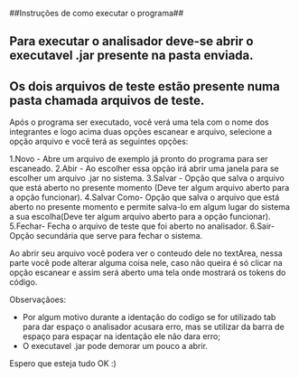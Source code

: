 ##Instruções de como executar o programa##

## Para executar o analisador deve-se abrir o executavel .jar presente na pasta enviada.
## Os dois arquivos de teste estão presente numa pasta chamada arquivos de teste.

 Após o programa ser executado, você verá uma tela com o nome dos integrantes e logo acima duas opções escanear e arquivo, selecione a opção arquivo e você terá as seguintes opções:

  1.Novo - Abre um arquivo de exemplo já pronto do programa para ser escaneado.
  2.Abir - Ao escolher essa opção irá abrir uma janela para se escolher um arquivo .jar no sistema.
  3.Salvar - Opção que salva o arquivo que está aberto no presente momento (Deve ter algum arquivo aberto para a opção funcionar).
  4.Salvar Como- Opção que salva o arquivo que está aberto no presente momento e permite salva-lo em algum lugar do sistema a sua escolha(Deve ter algum arquivo aberto para a opção funcionar).
  5.Fechar- Fecha o arquivo de teste que foi aberto no analisador.
  6.Sair- Opção secundária que serve para fechar o sistema.

  Ao abrir seu arquivo você podera ver o conteudo dele no textArea, nessa parte você pode alterar alguma coisa nele, caso não queira é só clicar na opção escanear e assim será aberto uma tela onde mostrará os tokens do código.

Observaçãoes: 
 - Por algum motivo durante a identação do codigo se for utilizado tab para dar espaço o analisador acusara erro, mas se utilizar da barra de espaço para espaçar na identação ele não dara erro;
 - O executavel .jar pode demorar um pouco a abrir.

Espero que esteja tudo OK :)
